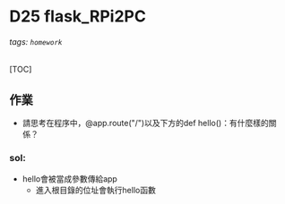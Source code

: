 # D25 flask_RPi2PC
###### tags: `homework`
[TOC]
## 作業
- 請思考在程序中，@app.route("/")以及下方的def hello()：有什麼樣的關係？
### sol:
- hello會被當成參數傳給app
    - 進入根目錄的位址會執行hello函數